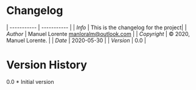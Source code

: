 Changelog
==============
| ----------- 	| ----------- |
| *Info*  		| This is the changelog for the project|
| *Author*  	| Manuel Lorente <manloralm@outlook.com> |
| *Copyright*  	| © 2020, Manuel Lorente.       |
| *Date*  		| 2020-05-30 |
| *Version*  	| 0.0 |

Version History
===============
0.0
    * Initial version